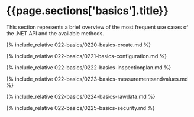 <h1 id="{{page.sections['basics'].anchor}}">{{page.sections['basics'].title}}</h1>

This section represents a brief overview of the most frequent use cases of the .NET API and the available methods.

{% include_relative 022-basics/0220-basics-create.md %}

{% include_relative 022-basics/0221-basics-configuration.md %}

{% include_relative 022-basics/0222-basics-inspectionplan.md %}

{% include_relative 022-basics/0223-basics-measurementsandvalues.md %}

{% include_relative 022-basics/0224-basics-rawdata.md %}

{% include_relative 022-basics/0225-basics-security.md %}
